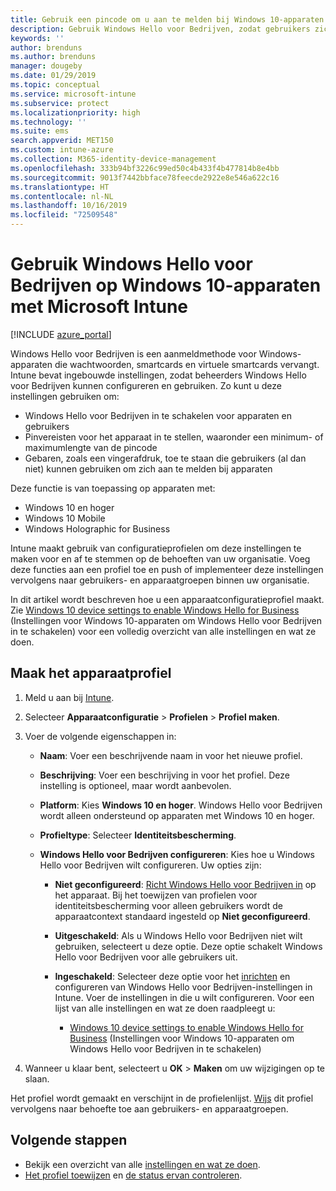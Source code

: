 ```yaml
---
title: Gebruik een pincode om u aan te melden bij Windows 10-apparaten met Microsoft Intune - Azure | Microsoft Docs
description: Gebruik Windows Hello voor Bedrijven, zodat gebruikers zich bij apparaten kunnen aanmelden met een pincode, vingerafdruk en meer. Maak met deze instellingen in Intune een configuratieprofiel voor identiteitsbeveiliging voor Windows 10-apparaten en wijs het profiel toe aan gebruikersgroepen en apparaatgroepen.
keywords: ''
author: brenduns
ms.author: brenduns
manager: dougeby
ms.date: 01/29/2019
ms.topic: conceptual
ms.service: microsoft-intune
ms.subservice: protect
ms.localizationpriority: high
ms.technology: ''
ms.suite: ems
search.appverid: MET150
ms.custom: intune-azure
ms.collection: M365-identity-device-management
ms.openlocfilehash: 333b94bf3226c99ed50c4b433f4b477814b8e4bb
ms.sourcegitcommit: 9013f7442bbface78feecde2922e8e546a622c16
ms.translationtype: HT
ms.contentlocale: nl-NL
ms.lasthandoff: 10/16/2019
ms.locfileid: "72509548"
---
```

# <a name="use-windows-hello-for-business-on-windows-10-devices-with-microsoft-intune"></a>Gebruik Windows Hello voor Bedrijven op Windows 10-apparaten met Microsoft Intune

[!INCLUDE [azure_portal](../includes/azure_portal.md)]

Windows Hello voor Bedrijven is een aanmeldmethode voor Windows-apparaten die wachtwoorden, smartcards en virtuele smartcards vervangt. Intune bevat ingebouwde instellingen, zodat beheerders Windows Hello voor Bedrijven kunnen configureren en gebruiken. Zo kunt u deze instellingen gebruiken om:

- Windows Hello voor Bedrijven in te schakelen voor apparaten en gebruikers
- Pinvereisten voor het apparaat in te stellen, waaronder een minimum- of maximumlengte van de pincode
- Gebaren, zoals een vingerafdruk, toe te staan die gebruikers (al dan niet) kunnen gebruiken om zich aan te melden bij apparaten

Deze functie is van toepassing op apparaten met:

- Windows 10 en hoger
- Windows 10 Mobile
- Windows Holographic for Business

Intune maakt gebruik van configuratieprofielen om deze instellingen te maken voor en af te stemmen op de behoeften van uw organisatie. Voeg deze functies aan een profiel toe en push of implementeer deze instellingen vervolgens naar gebruikers- en apparaatgroepen binnen uw organisatie.

In dit artikel wordt beschreven hoe u een apparaatconfiguratieprofiel maakt. Zie [Windows 10 device settings to enable Windows Hello for Business](identity-protection-windows-settings.md) (Instellingen voor Windows 10-apparaten om Windows Hello voor Bedrijven in te schakelen) voor een volledig overzicht van alle instellingen en wat ze doen.

## <a name="create-the-device-profile"></a>Maak het apparaatprofiel

1. Meld u aan bij [Intune](https://go.microsoft.com/fwlink/?linkid=2090973).
2. Selecteer **Apparaatconfiguratie** > **Profielen** > **Profiel maken**.
3. Voer de volgende eigenschappen in:

    - **Naam**: Voer een beschrijvende naam in voor het nieuwe profiel.
    - **Beschrijving**: Voer een beschrijving in voor het profiel. Deze instelling is optioneel, maar wordt aanbevolen.
    - **Platform**: Kies **Windows 10 en hoger**. Windows Hello voor Bedrijven wordt alleen ondersteund op apparaten met Windows 10 en hoger.
    - **Profieltype**: Selecteer **Identiteitsbescherming**.
    - **Windows Hello voor Bedrijven configureren**: Kies hoe u Windows Hello voor Bedrijven wilt configureren. Uw opties zijn:

        - **Niet geconfigureerd**: [Richt Windows Hello voor Bedrijven in](https://docs.microsoft.com/windows/security/identity-protection/hello-for-business/hello-how-it-works-provisioning) op het apparaat. Bij het toewijzen van profielen voor identiteitsbescherming voor alleen gebruikers wordt de apparaatcontext standaard ingesteld op **Niet geconfigureerd**.
        - **Uitgeschakeld**: Als u Windows Hello voor Bedrijven niet wilt gebruiken, selecteert u deze optie. Deze optie schakelt Windows Hello voor Bedrijven voor alle gebruikers uit.
        - **Ingeschakeld**: Selecteer deze optie voor het [inrichten](https://docs.microsoft.com/windows/security/identity-protection/hello-for-business/hello-how-it-works-provisioning) en configureren van Windows Hello voor Bedrijven-instellingen in Intune. Voer de instellingen in die u wilt configureren. Voor een lijst van alle instellingen en wat ze doen raadpleegt u:

            - [Windows 10 device settings to enable Windows Hello for Business](identity-protection-windows-settings.md) (Instellingen voor Windows 10-apparaten om Windows Hello voor Bedrijven in te schakelen)

4. Wanneer u klaar bent, selecteert u **OK** > **Maken** om uw wijzigingen op te slaan.

Het profiel wordt gemaakt en verschijnt in de profielenlijst. [Wijs](../configuration/device-profile-assign.md) dit profiel vervolgens naar behoefte toe aan gebruikers- en apparaatgroepen.

<!--  Removing image as part of design review; retaining source until we known the disposition.

## Example of device restriction settings

In this high-level example, you'll create a device restriction policy that blocks the use of the built-in camera app on Android devices.

![How to disable the camera on Android devices](./media/identity-protection-configure/disable-android-camera.png)

-->

## <a name="next-steps"></a>Volgende stappen

- Bekijk een overzicht van alle [instellingen en wat ze doen](identity-protection-windows-settings.md).
- [Het profiel toewijzen](../configuration/device-profile-assign.md) en [de status ervan controleren](../configuration/device-profile-monitor.md).
